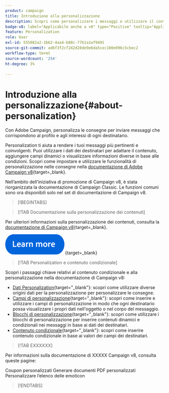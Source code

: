 ```yaml
---
product: campaign
title: Introduzione alla personalizzazione
description: Scopri come personalizzare i messaggi e utilizzare il contenuto condizionale in Campaign
badge-v8: label="Applicabile anche a v8" type="Positive" tooltip="Applicabile anche a Campaign v8"
feature: Personalization
role: User
exl-id: 555082a2-1b62-4aa4-b80c-77b1a1ef9491
source-git-commit: ad6f3f2cf242d28de9e6da5cec100e096c5cbec2
workflow-type: tm+mt
source-wordcount: '254'
ht-degree: 3%

---
```


# Introduzione alla personalizzazione{#about-personalization}

Con Adobe Campaign, personalizza le consegne per inviare messaggi che corrispondono al profilo e agli interessi di ogni destinatario.

Personalization ti aiuta a rendere i tuoi messaggi più pertinenti e coinvolgenti. Puoi utilizzare i dati dei destinatari per adattare il contenuto, aggiungere campi dinamici o visualizzare informazioni diverse in base alle condizioni. Scopri come impostare e utilizzare le funzionalità di personalizzazione nelle consegne nella [documentazione di Adobe Campaign v8](https://experienceleague.adobe.com/docs/campaign/campaign-v8/send/personalize/personalize.html){target=_blank}.

Nell’ambito dell’iniziativa di promozione di Campaign v8, è stata riorganizzata la documentazione di Campaign Classic. Le funzioni comuni sono ora disponibili solo nel set di documentazione di Campaign v8.

>[!BEGINTABS]

>[!TAB Documentazione sulla personalizzazione dei contenuti]

Per ulteriori informazioni sulla personalizzazione dei contenuti, consulta la [documentazione di Campaign v8](https://experienceleague.adobe.com/docs/campaign/campaign-v8/send/personalize/personalize.html){target=_blank}.


[![immagine](../../assets/do-not-localize/learn-more-button.svg)](https://experienceleague.adobe.com/docs/campaign/campaign-v8/send/personalize/personalize.html){target=_blank}


>[!TAB Personalization e contenuto condizionale]

Scopri i passaggi chiave relativi al contenuto condizionale e alla personalizzazione nella documentazione di Campaign v8:

* [Dati Personalization](https://experienceleague.adobe.com/docs/campaign/campaign-v8/send/personalize/personalization-data.html){target="_blank"}: scopri come utilizzare diverse origini dati per la personalizzazione per personalizzare le consegne.
* [Campi di personalizzazione](https://experienceleague.adobe.com/docs/campaign/campaign-v8/send/personalize/personalization-fields.html){target="_blank"}: scopri come inserire e utilizzare i campi di personalizzazione in modo che ogni destinatario possa visualizzare i propri dati nell&#39;oggetto o nel corpo del messaggio.
* [Blocchi di personalizzazione](https://experienceleague.adobe.com/docs/campaign/campaign-v8/send/personalize/personalization-blocks.html){target="_blank"}: scopri come utilizzare i blocchi di personalizzazione per inserire contenuti dinamici e condizionali nei messaggi in base ai dati dei destinatari.
* [Contenuto condizionale](https://experienceleague.adobe.com/docs/campaign/campaign-v8/send/personalize/conditions.html){target="_blank"}: scopri come inserire contenuto condizionale in base ai valori dei campi dei destinatari.

>[!TAB EXXXXXX]

Per informazioni sulla documentazione di XXXXX Campaign v8, consulta queste pagine:

Coupon personalizzati
Generare documenti PDF personalizzati
Personalizzare l’elenco delle emoticon

>[!ENDTABS]





<!--
Adobe Campaign lets you mass deliver personalized electronic messages to a target population.

Before starting sending emails:

* Make sure recipient profiles contain at least an email address.
* Learn more about the Adobe Campaign [Delivery best practices](delivery-best-practices.md).
* Read out these sections to learn more about Deliverability: [Deliverability management in Campaign](about-deliverability.md) and [Deliverability best practices guide](https://experienceleague.adobe.com/docs/deliverability-learn/deliverability-best-practice-guide/introduction.html).

The key steps to send an email are as follows:

* [Create an email delivery](creating-an-email-delivery.md)
* [Define the target population](steps-defining-the-target-population.md)
* [Define the email content](defining-the-email-content.md)
* [Send the email](sending-messages.md)
* [Monitor the delivery](about-delivery-monitoring.md)

The sections below provide information that is specific to the email channel. For global information on how to create a delivery, refer to [this section](steps-about-delivery-creation-steps.md).
-->